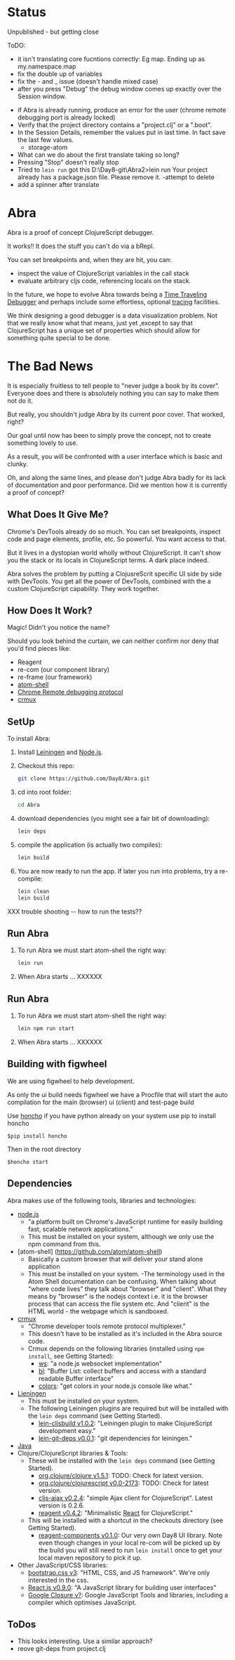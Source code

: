 # Status

Unpublished - but getting close

ToDO:
  * it isn't translating core fucntions correctly:  Eg map.  Ending up as   my.namespace.map
  * fix the double up of variables
  * fix the - and _ issue (doesn't handle mixed case)
  * after you press "Debug" the debug window comes up exactly over the Session window.
  - if Abra is already running, produce an error for the user  (chrome remote debugging port is already locked)
  - Verify that the project directory contains a "project.clj" or a ".boot".
  - In the Session Details, remember the values put in last time.  In fact save the last few values. 
    - storage-atom
  - What can we do about the first translate taking so long?
  - Pressing "Stop" doesn't really stop
  - Tried to `lein run` got this
    D:\Day8-git\Abra2>lein run
    Your project already has a package.json file.  Please remove it.
    -attempt to delete
  - add a spinner after translate




# Abra

Abra is a proof of concept ClojureScript debugger.

It works!!  It does the stuff you can't do via a bRepl.

You can set breakpoints and, when they are hit, you can:
 - inspect the value of ClojureScript variables in the call stack
 - evaluate arbitrary cljs code, referencing locals on the stack.

In the future, we hope to evolve Abra towards being
a [Time Traveling Debugger] and perhaps include some effortless,
optional [tracing](https://github.com/spellhouse/clairvoyant) facilities.

We think designing a good debugger is a data visualization
problem. Not that we really know what that means, just yet ,except to say that
ClojureScript has a unique set of properties which should allow for
something quite special to be done.

# The Bad News

It is especially fruitless to tell people to "never judge a book by its cover". Everyone
does and there is absolutely nothing you can say to make them not do it.

But really, you shouldn't judge Abra by its current poor cover. That worked, right?

Our goal until now has been to simply prove the concept, not
to create something lovely to use.

As a result, you will be confronted with a user interface which is
basic and clunky.

Oh, and along the same lines, and please don't judge Abra badly for its lack of documentation and
poor performance. Did we mention how it is currently a proof of concept?

## What Does It Give Me?

Chrome's DevTools already do so much.  You can set breakpoints, inspect code and page
elements, profile, etc.  So powerful. You want access to that.

But it lives in a dystopian world wholly without ClojureScript. It
can't show you the stack or its locals in ClojureScript terms. A dark place indeed.

Abra solves the problem by putting a ClojusreScrit specific UI side by
side with DevTools. You get all the power of DevTools, combined with the
a custom ClojureScript capability. They work together.

## How Does It Work?

Magic!  Didn't you notice the name?

Should you look behind the curtain, we can neither confirm nor deny that you'd find pieces like:

  - Reagent
  - re-com    (our component library)
  - re-frame  (our framework)
  - [atom-shell](https://github.com/atom/atom-shell)
  - [Chrome Remote debugging protocol](https://developer.chrome.com/devtools/docs/debugger-protocol)
  - [crmux](https://github.com/sidorares/crmux)


## SetUp

To install Abra:

1. Install [Leiningen] and [Node.js].
1. Checkout this repo:

    ```sh
    git clone https://github.com/Day8/Abra.git
    ```

1. cd into root folder:

    ```sh
    cd Abra
    ```

1. download dependencies (you might see a fair bit of downloading):

    ```sh
    lein deps
    ```

1. compile the application (is actually two compiles):

    ```sh
    lein build
    ```

1. You are now ready to run the app.  If later you run into problems, try a re-compile:

    ```sh
    lein clean
    lein build
    ```

XXX trouble shooting -- how to run the tests??

## Run Abra

1. To run Abra we must start atom-shell the right way:

    ```sh
    lein run
    ```

1. When Abra starts ... XXXXXX



## Run Abra

1. To run Abra we must start atom-shell the right way:

    ```sh
    lein npm run start
    ```

1. When Abra starts ... XXXXXX


Building with figwheel
----------------------

We are using figwheel to help development.

As only the ui build needs figwheel we have a Procfile that will start the auto
compilation for the main (browser) ui (client) and test-page build

Use [honcho](https://github.com/nickstenning/honcho) if you have python already
on your system use pip to install honcho

```
$pip install honcho
```
Then in the root directory
```
$honcho start
```


Dependencies
------------

Abra makes use of the following tools, libraries and technologies:

 * [node.js](http://nodejs.org)
     - "a platform built on Chrome's JavaScript runtime for easily building fast, scalable network applications."
     - This must be installed on your system, although we only use the npm command from this.
 * [atom-shell] (https://github.com/atom/atom-shell)
     - Basically a custom browser that will deliver your stand alone application
     - This must be installed on your system.
	 -The terminology used in the Atom Shell documentation can be confusing. When talking about "where code lives" they talk about "browser" and "client".  What they means by "browser" is the nodejs context i.e. it is the browser process that can access the file system etc. And "client" is the HTML world - the webpage which is sandboxed. 
 * [crmux](https://github.com/sidorares/crmux)
     - "Chrome developer tools remote protocol multiplexer."
     - This doesn't have to be installed as it's included in the Abra source code.
     - Crmux depends on the following libraries (installed using `npm install`, see Getting Started): 
         - [ws](http://einaros.github.io/ws): "a node.js websocket implementation"
         - [bl](https://github.com/rvagg/bl): "Buffer List: collect buffers and access with a standard readable Buffer interface" 
         - [colors](https://github.com/Marak/colors.js): "get colors in your node.js console like what."
 * [Lieningen](http://leiningen.org/)
     - This must be installed on your system.
     - The following Leiningen plugins are required but will be installed with the `lein deps` command (see Getting Started).     
         - [lein-cljsbuild v1.0.2](https://github.com/emezeske/lein-cljsbuild): "Leiningen plugin to make ClojureScript development easy."
         - [lein-git-deps v0.0.1](https://github.com/tobyhede/lein-git-deps): "git dependencies for leiningen."
 * [Java](http://TODO.com)
 * Clojure/ClojureScript libraries & Tools:
     - These will be installed with the `lein deps` command (see Getting Started).
         - [org.clojure/clojure v1.5.1](https://github.com/clojure/clojure): TODO: Check for latest version.
         - [org.clojure/clojurescript v0.0-2173](https://github.com/clojure/clojurescript): TODO: Check for latest version.
         - [cljs-ajax v0.2.4](https://github.com/JulianBirch/cljs-ajax): "simple Ajax client for ClojureScript". Latest version is 0.2.6.
         - [reagent v0.4.2](http://holmsand.github.io/reagent): "Minimalistic [React](http://facebook.github.io/react) for ClojureScript."
     - This will be installed with a shortcut in the checkouts directory (see Getting Started).
         - [reagent-components v0.1.0](https://github.com/Day8/reagent-components): Our very own Day8 UI library. Note even though changes in your local re-com will be picked up by the 
         build you will still need to run ```lein install``` once to get your local maven repository to pick it up.
 * Other JavaScript/CSS libraries:
     - [bootstrap.css v3](http://getbootstrap.com): "HTML, CSS, and JS framework". We're only interested in the css.
     - [React.js v0.9.0](http://facebook.github.io/react): "A JavaScript library for building user interfaces"
     - [Google Closure v?](https://developers.google.com/closure): Google JavaScript Tools and libraries, including a compiler which 
       optimises JavaScript.


## ToDos

 - This looks interesting.  Use a similar approach?
 - reove git-deps from project.clj


[Leiningen]:http://leiningen.org
[Node.js]:http://nodejs.org
[Atom Shell]:https://github.com/atom/atom-shell
[Time Traveling Debugger]:http://debug.elm-lang.org/